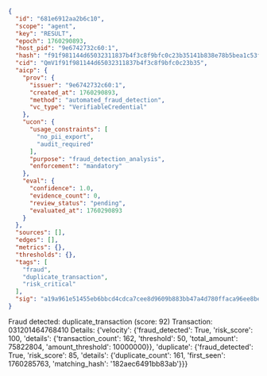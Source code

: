 ```json
{
  "id": "681e6912aa2b6c10",
  "scope": "agent",
  "key": "RESULT",
  "epoch": 1760290893,
  "host_pid": "9e6742732c60:1",
  "hash": "f91f981144d65032311837b4f3c8f9bfc0c23b35141b838e78b5bea1c53f4b09",
  "cid": "QmV1f91f981144d65032311837b4f3c8f9bfc0c23b35",
  "aicp": {
    "prov": {
      "issuer": "9e6742732c60:1",
      "created_at": 1760290893,
      "method": "automated_fraud_detection",
      "vc_type": "VerifiableCredential"
    },
    "ucon": {
      "usage_constraints": [
        "no_pii_export",
        "audit_required"
      ],
      "purpose": "fraud_detection_analysis",
      "enforcement": "mandatory"
    },
    "eval": {
      "confidence": 1.0,
      "evidence_count": 0,
      "review_status": "pending",
      "evaluated_at": 1760290893
    }
  },
  "sources": [],
  "edges": [],
  "metrics": {},
  "thresholds": {},
  "tags": [
    "fraud",
    "duplicate_transaction",
    "risk_critical"
  ],
  "sig": "a19a961e51455eb6bbcd4cdca7cee8d9609b883bb47a4d780ffaca96ee8be74e"
}
```

Fraud detected: duplicate_transaction (score: 92)
Transaction: 031201464768410
Details: {'velocity': {'fraud_detected': True, 'risk_score': 100, 'details': {'transaction_count': 162, 'threshold': 50, 'total_amount': 75822804, 'amount_threshold': 10000000}}, 'duplicate': {'fraud_detected': True, 'risk_score': 85, 'details': {'duplicate_count': 161, 'first_seen': 1760285763, 'matching_hash': '182aec6491bb83ab'}}}